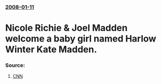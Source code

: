 ### [2008-01-11](/news/2008/01/11/index.md)

#  Nicole Richie & Joel Madden welcome a baby girl named Harlow Winter Kate Madden. 




### Source:

1. [CNN](http://transcripts.cnn.com/TRANSCRIPTS/0905/28/lkl.01.html)
